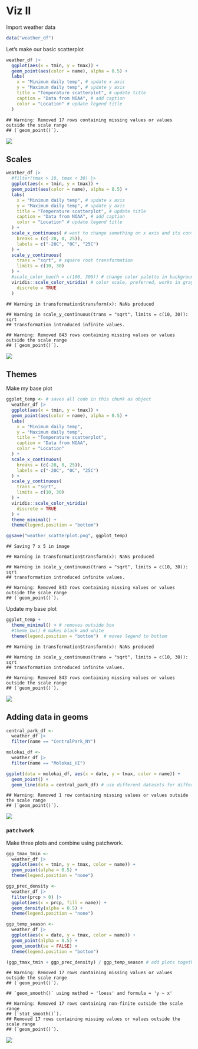 Viz II
================

Import weather data

``` r
data("weather_df")
```

Let’s make our basic scatterplot

``` r
weather_df |> 
  ggplot(aes(x = tmin, y = tmax)) +
  geom_point(aes(color = name), alpha = 0.5) +
  labs(
    x = "Minimum daily temp", # update x axis
    y = "Maximum daily temp", # update y axis
    title = "Temperature scatterplot", # update title
    caption = "Data from NOAA", # add caption
    color = "Location" # update legend title 
  )
```

    ## Warning: Removed 17 rows containing missing values or values outside the scale range
    ## (`geom_point()`).

![](viz-II_files/figure-gfm/unnamed-chunk-2-1.png)<!-- -->

## Scales

``` r
weather_df |> 
  #filter(tmax > 10, tmax < 30) |> 
  ggplot(aes(x = tmin, y = tmax)) +
  geom_point(aes(color = name), alpha = 0.5) +
  labs(
    x = "Minimum daily temp", # update x axis
    y = "Maximum daily temp", # update y axis
    title = "Temperature scatterplot", # update title
    caption = "Data from NOAA", # add caption
    color = "Location" # update legend title 
  ) +
  scale_x_continuous( # want to change something on x axis and its continuous
    breaks = (c(-20, 0, 25)), 
    labels = c("-20C", "0C", "25C")
  ) +
  scale_y_continuous(
    trans = "sqrt", # square root transformation
    limits = c(10, 30)
  ) +
  #scale_color_hue(h = c(100, 300)) # change color palette in background, but don't do this! 
  viridis::scale_color_viridis( # color scale, preferred, works in grayscale and for color blindness
    discrete = TRUE 
  )
```

    ## Warning in transformation$transform(x): NaNs produced

    ## Warning in scale_y_continuous(trans = "sqrt", limits = c(10, 30)): sqrt
    ## transformation introduced infinite values.

    ## Warning: Removed 843 rows containing missing values or values outside the scale range
    ## (`geom_point()`).

![](viz-II_files/figure-gfm/unnamed-chunk-3-1.png)<!-- -->

## Themes

Make my base plot

``` r
ggplot_temp <- # saves all code in this chunk as object 
  weather_df |> 
  ggplot(aes(x = tmin, y = tmax)) +
  geom_point(aes(color = name), alpha = 0.5) +
  labs(
    x = "Minimum daily temp", 
    y = "Maximum daily temp", 
    title = "Temperature scatterplot", 
    caption = "Data from NOAA", 
    color = "Location" 
  ) +
  scale_x_continuous( 
    breaks = (c(-20, 0, 25)), 
    labels = c("-20C", "0C", "25C")
  ) +
  scale_y_continuous(
    trans = "sqrt", 
    limits = c(10, 30)
  ) +
  viridis::scale_color_viridis( 
    discrete = TRUE 
  ) +
  theme_minimal() +
  theme(legend.position = "bottom")

ggsave("weather_scatterplot.png", ggplot_temp)
```

    ## Saving 7 x 5 in image

    ## Warning in transformation$transform(x): NaNs produced

    ## Warning in scale_y_continuous(trans = "sqrt", limits = c(10, 30)): sqrt
    ## transformation introduced infinite values.

    ## Warning: Removed 843 rows containing missing values or values outside the scale range
    ## (`geom_point()`).

Update my base plot

``` r
ggplot_temp +
  theme_minimal() + # removes outside box 
  #theme_bw() # makes black and white
  theme(legend.position = "bottom")  # moves legend to bottom
```

    ## Warning in transformation$transform(x): NaNs produced

    ## Warning in scale_y_continuous(trans = "sqrt", limits = c(10, 30)): sqrt
    ## transformation introduced infinite values.

    ## Warning: Removed 843 rows containing missing values or values outside the scale range
    ## (`geom_point()`).

![](viz-II_files/figure-gfm/unnamed-chunk-5-1.png)<!-- -->

## Adding data in geoms

``` r
central_park_df <-
  weather_df |> 
  filter(name == "CentralPark_NY")

molokai_df <-
  weather_df |> 
  filter(name == "Molokai_HI")

ggplot(data = molokai_df, aes(x = date, y = tmax, color = name)) +
  geom_point() +
  geom_line(data = central_park_df) # use different datasets for different parts of plot 
```

    ## Warning: Removed 1 row containing missing values or values outside the scale range
    ## (`geom_point()`).

![](viz-II_files/figure-gfm/unnamed-chunk-6-1.png)<!-- -->

### `patchwork`

Make three plots and combine using patchwork.

``` r
ggp_tmax_tmin <-
  weather_df |> 
  ggplot(aes(x = tmin, y = tmax, color = name)) +
  geom_point(alpha = 0.5) +
  theme(legend.position = "none")

ggp_prec_density <-
  weather_df |> 
  filter(prcp > 0) |> 
  ggplot(aes(x = prcp, fill = name)) +
  geom_density(alpha = 0.5) +
  theme(legend.position = "none")

ggp_temp_season <-
  weather_df |> 
  ggplot(aes(x = date, y = tmax, color = name)) +
  geom_point(alpha = 0.5) +
  geom_smooth(se = FALSE) +
  theme(legend.position = "bottom")

(ggp_tmax_tmin + ggp_prec_density) / ggp_temp_season # add plots together 
```

    ## Warning: Removed 17 rows containing missing values or values outside the scale range
    ## (`geom_point()`).

    ## `geom_smooth()` using method = 'loess' and formula = 'y ~ x'

    ## Warning: Removed 17 rows containing non-finite outside the scale range
    ## (`stat_smooth()`).
    ## Removed 17 rows containing missing values or values outside the scale range
    ## (`geom_point()`).

![](viz-II_files/figure-gfm/unnamed-chunk-7-1.png)<!-- -->

